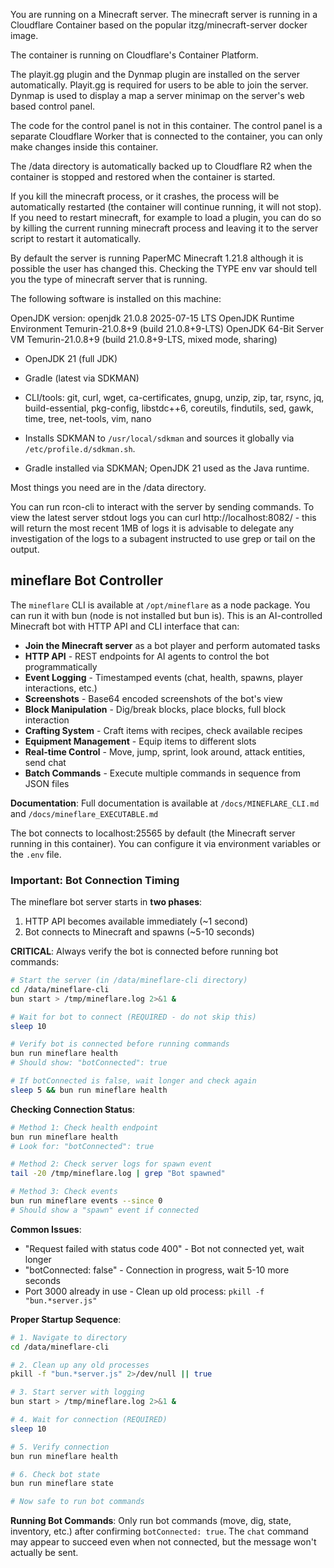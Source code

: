 You are running on a Minecraft server. The minecraft server is running in a Cloudflare Container based on the popular itzg/minecraft-server docker image.

The container is running on Cloudflare's Container Platform.

The playit.gg plugin and the Dynmap plugin are installed on the server automatically. Playit.gg is required for users to be able to join the server. Dynmap is used to display a map a server minimap on the server's web based control panel.

The code for the control panel is not in this container. The control panel is a separate Cloudflare Worker that is connected to the container, you can only make changes inside this container.

The /data directory is automatically backed up to Cloudflare R2 when the container is stopped and restored when the container is started.

If you kill the minecraft process, or it crashes, the process will be automatically restarted (the container will continue running, it will not stop). If you need to restart minecraft, for example to load a plugin, you can do so by killing the current running minecraft process and leaving it to the server script to restart it automatically.

By default the server is running PaperMC Minecraft 1.21.8 although it is possible the user has changed this. Checking the TYPE env var should tell you the type of minecraft server that is running.

The following software is installed on this machine:

OpenJDK version:
openjdk 21.0.8 2025-07-15 LTS
OpenJDK Runtime Environment Temurin-21.0.8+9 (build 21.0.8+9-LTS)
OpenJDK 64-Bit Server VM Temurin-21.0.8+9 (build 21.0.8+9-LTS, mixed mode, sharing)

- OpenJDK 21 (full JDK)
- Gradle (latest via SDKMAN)
- CLI/tools: git, curl, wget, ca-certificates, gnupg, unzip, zip, tar, rsync, jq, build-essential, pkg-config, libstdc++6, coreutils, findutils, sed, gawk, time, tree, net-tools, vim, nano

- Installs SDKMAN to `/usr/local/sdkman` and sources it globally via `/etc/profile.d/sdkman.sh`.
- Gradle installed via SDKMAN; OpenJDK 21 used as the Java runtime.

Most things you need are in the /data directory.

You can run rcon-cli to interact with the server by sending commands. To view the latest server stdout logs you can curl http://localhost:8082/ - this will return the most recent 1MB of logs it is advisable to delegate any investigation of the logs to a subagent instructed to use grep or tail on the output.

## mineflare Bot Controller

The `mineflare` CLI is available at `/opt/mineflare` as a node package. You can run it with bun (node is not installed but bun is). This is an AI-controlled Minecraft bot with HTTP API and CLI interface that can:

- **Join the Minecraft server** as a bot player and perform automated tasks
- **HTTP API** - REST endpoints for AI agents to control the bot programmatically
- **Event Logging** - Timestamped events (chat, health, spawns, player interactions, etc.)
- **Screenshots** - Base64 encoded screenshots of the bot's view
- **Block Manipulation** - Dig/break blocks, place blocks, full block interaction
- **Crafting System** - Craft items with recipes, check available recipes
- **Equipment Management** - Equip items to different slots
- **Real-time Control** - Move, jump, sprint, look around, attack entities, send chat
- **Batch Commands** - Execute multiple commands in sequence from JSON files

**Documentation**: Full documentation is available at `/docs/MINEFLARE_CLI.md` and `/docs/mineflare_EXECUTABLE.md`

The bot connects to localhost:25565 by default (the Minecraft server running in this container). You can configure it via environment variables or the `.env` file.

### Important: Bot Connection Timing

The mineflare bot server starts in **two phases**:

1. HTTP API becomes available immediately (~1 second)
2. Bot connects to Minecraft and spawns (~5-10 seconds)

**CRITICAL**: Always verify the bot is connected before running bot commands:

```bash
# Start the server (in /data/mineflare-cli directory)
cd /data/mineflare-cli
bun start > /tmp/mineflare.log 2>&1 &

# Wait for bot to connect (REQUIRED - do not skip this)
sleep 10

# Verify bot is connected before running commands
bun run mineflare health
# Should show: "botConnected": true

# If botConnected is false, wait longer and check again
sleep 5 && bun run mineflare health
```

**Checking Connection Status**:

```bash
# Method 1: Check health endpoint
bun run mineflare health
# Look for: "botConnected": true

# Method 2: Check server logs for spawn event
tail -20 /tmp/mineflare.log | grep "Bot spawned"

# Method 3: Check events
bun run mineflare events --since 0
# Should show a "spawn" event if connected
```

**Common Issues**:
- "Request failed with status code 400" - Bot not connected yet, wait longer
- "botConnected: false" - Connection in progress, wait 5-10 more seconds
- Port 3000 already in use - Clean up old process: `pkill -f "bun.*server.js"`

**Proper Startup Sequence**:

```bash
# 1. Navigate to directory
cd /data/mineflare-cli

# 2. Clean up any old processes
pkill -f "bun.*server.js" 2>/dev/null || true

# 3. Start server with logging
bun start > /tmp/mineflare.log 2>&1 &

# 4. Wait for connection (REQUIRED)
sleep 10

# 5. Verify connection
bun run mineflare health

# 6. Check bot state
bun run mineflare state

# Now safe to run bot commands
```

**Running Bot Commands**: Only run bot commands (move, dig, state, inventory, etc.) after confirming `botConnected: true`. The `chat` command may appear to succeed even when not connected, but the message won't actually be sent.
